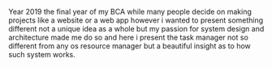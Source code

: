 Year 2019 the final year of my BCA while many people decide on making projects like a website or a web app however i wanted to present something different not a unique idea as a whole but my passion for system design and architecture made me do so  and here i present the task manager not so different from any os resource manager but a beautiful insight as to how such system works.
